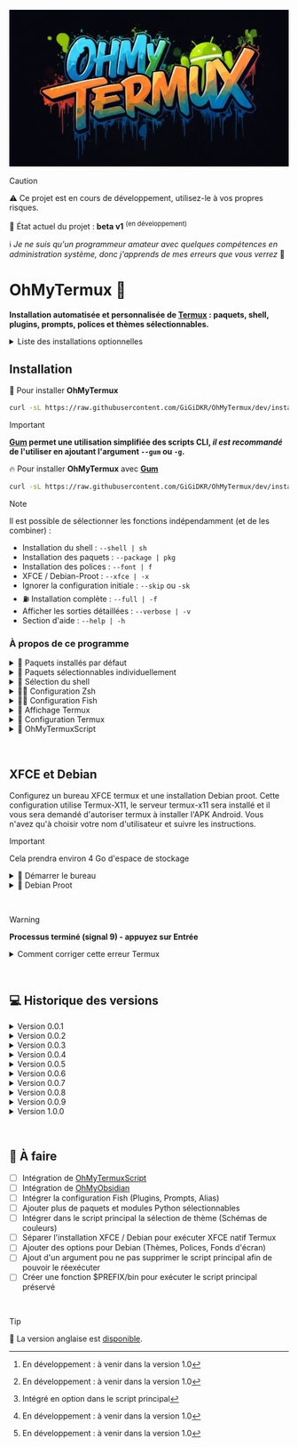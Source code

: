 ![Logo OhMyTermux](assets/logo.jpg)

> [!CAUTION]
> :warning: Ce projet est en cours de développement, utilisez-le à vos propres risques.
> 
> :construction: État actuel du projet : **beta v1** <sup>(en développement)</sup>
> 
> :information_source: *Je ne suis qu'un programmeur amateur avec quelques compétences en administration système, donc j'apprends de mes erreurs que vous verrez* 👀


# OhMyTermux 🧊

**Installation automatisée et personnalisée de [Termux](https://github.com/termux) : paquets, shell, plugins, prompts, polices et thèmes sélectionnables.**

<details>

<summary>Liste des installations optionnelles</summary>

- **[OhMyTermuxXFCE](https://github.com/GiGiDKR/OhMyTermux/edit/main/README.md#-xfce-et-debian-)** : Un [Debian](https://www.debian.org/) proot-distro personnalisé avec un bureau [XFCE](https://www.xfce.org/) et un **[App-Installer](https://github.com/GiGiDKR/App-Installer)** qui ne sont pas disponibles dans le gestionnaire de paquets.

- **[OhMyTermuxScript](https://github.com/GiGiDKR/OhMyTermuxScript)** : Une collection de scripts utiles, exécutables depuis le script principal ou ultérieurement. [^1]

- **[OhMyObsidian](https://github.com/GiGiDKR/OhMyObsidian)** : Synchronisez Obsidian sur Android en utilisant Termux et Git. [^1]

</details>

## Installation

🧊 Pour installer **OhMyTermux**
```bash
curl -sL https://raw.githubusercontent.com/GiGiDKR/OhMyTermux/dev/install-FR.sh -o install.sh && chmod +x install.sh && ./install.sh
```

>[!IMPORTANT]
> **[Gum](https://github.com/charmbracelet/gum) permet une utilisation simplifiée des scripts CLI, _il est recommandé_ de l'utiliser en ajoutant l'argument `--gum` ou `-g`.**

🔥 Pour installer **OhMyTermux** avec **[Gum](https://github.com/charmbracelet/gum)**
```bash
curl -sL https://raw.githubusercontent.com/GiGiDKR/OhMyTermux/dev/install-FR.sh -o install.sh && chmod +x install.sh && ./install.sh --gum
```

>[!NOTE]
> Il est possible de sélectionner les fonctions indépendamment (et de les combiner) :
> - Installation du shell : `--shell | sh`
> - Installation des paquets : `--package | pkg`
> - Installation des polices : `--font | f`
> - XFCE / Debian-Proot : `--xfce | -x`
> - Ignorer la configuration initiale : `--skip` ou `-sk`
> - :fuelpump: Installation complète : `--full | -f`
> - Afficher les sorties détaillées : `--verbose | -v`
> - Section d'aide : `--help | -h`
&nbsp;

### À propos de ce programme 

<details>

<summary>🧊 Paquets installés par défaut</summary>

- [wget](https://github.com/mirror/wget)
- [curl](https://github.com/curl/curl)
- [git](https://github.com/git/git)
- [unzip](https://en.m.wikipedia.org/wiki/ZIP_(file_format))

</details>

<details>

<summary>🧊 Paquets sélectionnables individuellement</summary>

- [nala](https://github.com/volitank/nala)
- [eza](https://github.com/eza-community/eza)
- [lsd](https://github.com/lsd-rs/lsd)
- [logo-ls](https://github.com/Yash-Handa/logo-ls)
- [bat](https://github.com/sharkdp/bat)
- [lf](https://github.com/gokcehan/lf)
- [fzf](https://github.com/junegunn/fzf)
- [glow](https://github.com/charmbracelet/glow)
- [python](https://github.com/python)
- [nodejs](https://github.com/nodejs/node)
- [nodejs-lts](https://github.com/nodejs/Release)
- [micro](https://github.com/zyedidia/micro)
- [vim](https://github.com/vim/vim)
- [neovim](https://github.com/neovim/neovim)
- [lazygit](https://github.com/jesseduffield/lazygit)
- [open-ssh](https://www.openssh.com/)

</details>

<details>

<summary>🧊 Sélection du shell</summary>

- [Bash](https://git.savannah.gnu.org/cgit/bash.git/)
- [ZSH](https://www.zsh.org/)
- [Fish](https://github.com/fish-shell/fish-shell)

</details>

<details>

<summary>🧊🧊 Configuration Zsh</summary>

- [Oh-My-Zsh](https://github.com/ohmyzsh/ohmyzsh)
- [zsh-syntax-highlighting](https://github.com/zsh-users/zsh-syntax-highlighting)
- [zsh-completions](https://github.com/zsh-users/zsh-completions)
- [zsh-you-should-use](https://github.com/MichaelAquilina/zsh-you-should-use)
- [zsh-alias-finder](https://github.com/ohmyzsh/ohmyzsh/tree/master/plugins/alias-finder)

</details>

<details>

<summary>🧊🧊 Configuration Fish</summary>

- [Oh-My-Fish](https://github.com/oh-my-fish/oh-my-fish)
- [Fisher](https://github.com/jorgebucaran/fisher)
- [Pure](https://github.com/pure-fish/pure)
- [Fishline](https://github.com/0rax/fishline)
- [Virtualfish](https://github.com/justinmayer/virtualfish)
- [Fish Abbreviation Tips](https://github.com/gazorby/fish-abbreviation-tips)
- [Bang-Bang](https://github.com/oh-my-fish/plugin-bang-bang)
- [Fish You Should Use](https://github.com/paysonwallach/fish-you-should-use)
- [Catppuccin pour Fish](https://github.com/catppuccin/fish)

</details>

<details>

<summary>🧊 Affichage Termux</summary>

- [Nerd Fonts](https://github.com/ryanoasis/nerd-fonts)
- [Schémas de couleurs](https://github.com/mbadolato/iTerm2-Color-Schemes)
- [Powerlevel10k](https://github.com/romkatv/powerlevel10k)

</details>

<details>

<summary>🧊 Configuration Termux</summary>

- Alias personnalisés (alias communs + alias spécifiques selon le paquet ou le plugin installé)
- Lien symbolique vers les répertoires utilisateur du stockage interne

</details>

<details>

<summary>🧊 OhMyTermuxScript</summary>

- Sélecteur de thème
- Installateur de Nerd Fonts
- App-Installer (VSCode, PyCharm, Obsidian...)
- Bureau XFCE4 natif Termux sur Termux-X11
- Oh-My-Zsh [^2]
- Oh-My-Posh [^1]
- Electron Node.js
- XDRP (Termux natif ou proot-distro)

</details>

[^1]: En développement : à venir dans la version 1.0
[^2]: Intégré en option dans le script principal
[^3]: En développement (pas de date de sortie prévue)

&nbsp;

## **XFCE et Debian**

Configurez un bureau XFCE termux et une installation Debian proot.
Cette configuration utilise Termux-X11, le serveur termux-x11 sera installé et il vous sera demandé d'autoriser termux à installer l'APK Android.
Vous n'avez qu'à choisir votre nom d'utilisateur et suivre les instructions.

> [!IMPORTANT]
> Cela prendra environ 4 Go d'espace de stockage

<details>

<summary>🧊 Démarrer le bureau</summary>

Vous recevrez une fenêtre contextuelle pour autoriser les installations depuis termux, cela ouvrira l'APK pour l'application Android Termux-X11. Bien que vous n'ayez pas à autoriser les installations depuis termux, vous devrez quand même installer manuellement en utilisant un explorateur de fichiers et en trouvant l'APK dans votre dossier de téléchargements.

Utilisez la commande ```start``` pour lancer une session Termux-X11.

Cela démarrera le serveur termux-x11, le bureau XFCE4 et ouvrira l'application Termux-X11 directement dans le bureau.

Pour entrer dans l'installation Debian proot depuis le terminal, utilisez la commande ```debian```

Notez également que vous n'avez pas besoin de définir l'affichage dans Debian proot car il est déjà configuré. Cela signifie que vous pouvez utiliser le terminal pour démarrer n'importe quelle application GUI et elle démarrera.

</details>

<details>

<summary>🧊 Debian Proot</summary>

Pour entrer dans proot, utilisez la commande ```debian```, à partir de là, vous pouvez installer des logiciels supplémentaires avec apt et utiliser cp2menu dans termux pour copier les éléments du menu vers le menu xfce de termux.

Il existe deux scripts disponibles pour cette configuration :

```prun``` En exécutant ceci suivi d'une commande que vous souhaitez exécuter depuis l'installation debian proot, vous pourrez exécuter des choses depuis le terminal termux sans avoir à exécuter ```debian``` pour entrer dans le proot lui-même.

```cp2menu``` En exécutant ceci, une fenêtre apparaîtra vous permettant de copier les fichiers .desktop du proot debian dans le menu "démarrer" de termux xfce afin que vous n'ayez pas besoin de les lancer depuis le terminal. Un lanceur est disponible dans la section menu Système.

</details>

&nbsp;

> [!WARNING]
> **Processus terminé (signal 9) - appuyez sur Entrée**

<details>

<summary>Comment corriger cette erreur Termux</summary>

Vous devez exécuter cette commande adb pour corriger l'erreur du processus 9 qui forcera la fermeture de Termux :
```
adb shell "/system/bin/device_config put activity_manager max_phantom_processes 2147483647"
```
Pour faire cela sans utiliser un PC, vous avez plusieurs méthodes :
D'abord, connectez-vous au WIFI.

**Méthode 1 :**
Installez adb dans Termux en exécutant ce code :
```
pkg install android-tools -y
```
Ensuite, ouvrez les paramètres et activez les options développeur en sélectionnant "À propos du téléphone" puis appuyez sur "Build" 7 fois.

Revenez en arrière et allez dans les options développeur, activez le débogage sans fil puis cliquez dessus pour obtenir le numéro de port puis cliquez sur appairer l'appareil pour obtenir le code d'appairage.

Mettez les paramètres en mode écran partagé en appuyant sur le bouton carré en bas à droite de votre téléphone, et maintenez l'icône des paramètres jusqu'à ce que l'icône d'écran partagé apparaisse.

Puis sélectionnez Termux et dans les paramètres sélectionnez appairer avec un code. Dans Termux tapez `adb pair` puis entrez vos informations d'appairage.

Après avoir terminé ce processus, vous pouvez taper adb connect et vous connecter à votre téléphone avec l'ip et le port fournis dans le menu de débogage sans fil. Vous pouvez ensuite exécuter la commande de correction :

```adb shell "/system/bin/device_config put activity_manager max_phantom_processes 2147483647"```

**Méthode 2 :**

Installez LADB depuis le [Playstore](https://play.google.com/store/apps/details?id=com.draco.ladb) ou depuis [GitHub](https://github.com/hyperio546/ladb-builds/releases).

En écran partagé, ayez d'un côté LADB et de l'autre les paramètres développeur.
Dans les paramètres développeur, activez le débogage sans fil puis cliquez dessus pour obtenir le numéro de port puis cliquez sur appairer l'appareil pour obtenir le code d'appairage.
Entrez ces deux valeurs dans LADB.
Une fois connecté, exécutez la commande de correction :

```adb shell "/system/bin/device_config put activity_manager max_phantom_processes 2147483647"```

</details>

&nbsp;

## 💻 Historique des versions

<details>
<summary>Version 0.0.1</summary>
Upload initial
</details>

<details>
<summary>Version 0.0.2</summary>
Modifications de l'interface en ligne de commande
</details>

<details>
<summary>Version 0.0.3</summary>
~~Intégration de [OhMyObsidian](https://github.com/GiGiDKR/OhMyObsidian)~~ (Retour en arrière)
</details>

<details>
<summary>Version 0.0.4</summary>
Optimisation du système d'alias selon la sélection des paquets et du shell
</details>

<details>
<summary>Version 0.0.5</summary>
Ajout de paquets à la liste sélectionnable
</details>

<details>
<summary>Version 0.0.6</summary>
Gestion dynamique de la configuration .zshrc
</details>

<details>
<summary>Version 0.0.7</summary>
Modification globale du script principal en divisant chaque étape en une fonction pouvant être exécutée seule (ou combinée avec d'autres) avec l'ajout d'un argument à la commande d'exécution
</details>

<details>
<summary>Version 0.0.8</summary>

- Ajout de l'argument `--shell` pour installer un shell
- Ajout de l'argument `--package` pour installer des paquets
- Ajout de l'argument `--xfce` pour installer XFCE et Debian proot
- Ajout de l'argument `--font` pour installer des polices
- ~~Ajout de l'argument `--script` pour installer [OhMyTermuxScript](https://github.com/GiGiDKR/OhMyTermuxScript) [^1]~~ (Retour en arrière)
- Ajout de l'argument `--skip` pour ignorer la configuration initiale
</details>

<details>
<summary>Version 0.0.9</summary>
Corrections de bugs et améliorations
</details>

<details>
<summary>Version 1.0.0</summary>
- Amélioration globale du script
- Ajout de la création d'un mot de passe pour l'utilisateur Debian proot
- Implémentation d'une exécution non verbeuse lorsque gum n'est pas utilisé
- Implémentation d'un système d'affichage du résultat de l'exécution des commandes (succès/échec)
- :checkered_flag: Le reste est en développement
</details>

&nbsp;

## 📖 À faire
- [ ] Intégration de [OhMyTermuxScript](https://github.com/GiGiDKR/OhMyTermuxScript)
- [ ] Intégration de [OhMyObsidian](https://github.com/GiGiDKR/OhMyObsidian)
- [ ] Intégrer la configuration Fish (Plugins, Prompts, Alias)
- [ ] Ajouter plus de paquets et modules Python sélectionnables
- [ ] Intégrer dans le script principal la sélection de thème (Schémas de couleurs)
- [ ] Séparer l'installation XFCE / Debian pour exécuter XFCE natif Termux
- [ ] Ajouter des options pour Debian (Thèmes, Polices, Fonds d'écran)
- [ ] Ajout d'un argument pou ne pas supprimer le script principal afin de pouvoir le réexécuter
- [ ] Créer une fonction $PREFIX/bin pour exécuter le script principal préservé

&nbsp;

> [!TIP]
> 🚩 La version anglaise est [disponible](README.md).
